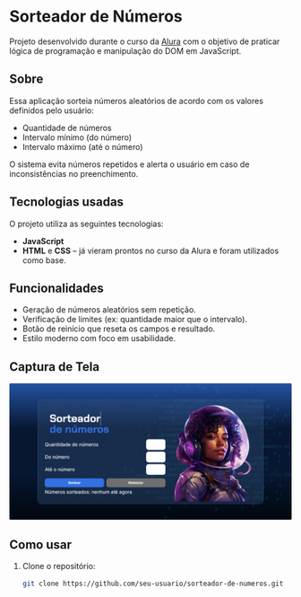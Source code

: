 # Sorteador de Números 

Projeto desenvolvido durante o curso da [Alura](https://www.alura.com.br/) com o objetivo de praticar lógica de programação e manipulação do DOM em JavaScript.

##  Sobre

Essa aplicação sorteia números aleatórios de acordo com os valores definidos pelo usuário:

- Quantidade de números
- Intervalo mínimo (do número)
- Intervalo máximo (até o número)

O sistema evita números repetidos e alerta o usuário em caso de inconsistências no preenchimento.

##  Tecnologias usadas

O projeto utiliza as seguintes tecnologias:

-  **JavaScript**
-  **HTML** e **CSS** – já vieram prontos no curso da Alura e foram utilizados como base.


##  Funcionalidades

- Geração de números aleatórios sem repetição.
- Verificação de limites (ex: quantidade maior que o intervalo).
- Botão de reinício que reseta os campos e resultado.
- Estilo moderno com foco em usabilidade.


##  Captura de Tela

![Imagem do Sorteador](https://github.com/Alyhrvds/sorteador-de-numeros/blob/main/sorteador.png?raw=true)




##  Como usar

1. Clone o repositório:
   ```bash
   git clone https://github.com/seu-usuario/sorteador-de-numeros.git
